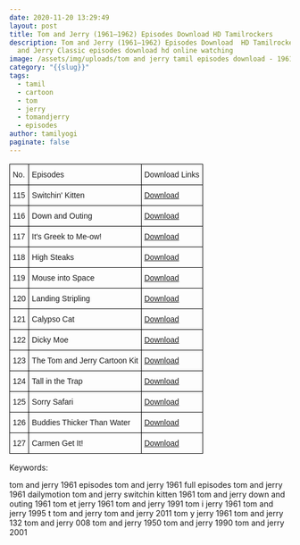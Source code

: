 ```yaml
---
date: 2020-11-20 13:29:49
layout: post
title: Tom and Jerry (1961–1962) Episodes Download HD Tamilrockers
description: Tom and Jerry (1961–1962) Episodes Download  HD Tamilrockers Tom
  and Jerry Classic episodes download hd online watching
image: /assets/img/uploads/tom and jerry tamil episodes download - 1961.png
category: "{{slug}}"
tags:
  - tamil
  - cartoon
  - tom
  - jerry
  - tomandjerry
  - episodes
author: tamilyogi
paginate: false
---
```

<style type="text/css">
.tg  {border-collapse:collapse;border-spacing:0;}
.tg td{border-color:black;border-style:solid;border-width:1px;font-family:Arial, sans-serif;font-size:14px;
  overflow:hidden;padding:10px 5px;word-break:normal;}
.tg th{border-color:black;border-style:solid;border-width:1px;font-family:Arial, sans-serif;font-size:14px;
  font-weight:normal;overflow:hidden;padding:10px 5px;word-break:normal;}
.tg .tg-0lax{text-align:left;vertical-align:top}
</style>

<table class="tg">
<thead>
  <tr>
    <th class="tg-0lax">No.</th>
    <th class="tg-0lax">Episodes</th>
    <th class="tg-0lax">Download Links</th>
  </tr>
</thead>
<tbody>
  <tr>
    <td class="tg-0lax">115</td>
    <td class="tg-0lax">Switchin' Kitten</td>
    <td class="tg-0lax"><a href="https://archive.org/download/126BuddiesThickerThanWater1962/115%20%20%20Switchin%27%20Kitten%20%5B1961%5D.mkv" rel="noopener noreferrer" target="_blank">Download</a></td>
  </tr>
  <tr>
    <td class="tg-0lax">116 </td>
    <td class="tg-0lax">Down and Outing </td>
    <td class="tg-0lax"><a href="https://archive.org/download/126BuddiesThickerThanWater1962/116%20%20%20Down%20and%20Outing%20%5B1961%5D.mkv" rel="noopener noreferrer" target="_blank">Download</a></td>
  </tr>
  <tr>
    <td class="tg-0lax">117 </td>
    <td class="tg-0lax">It's Greek to Me-ow! </td>
    <td class="tg-0lax"><a href="https://archive.org/download/126BuddiesThickerThanWater1962/117%20%20%20It%27s%20Greek%20to%20Me%20ow%20%5B1961%5D.mkv" rel="noopener noreferrer" target="_blank">Download</a></td>
  </tr>
  <tr>
    <td class="tg-0lax">118 </td>
    <td class="tg-0lax">High Steaks </td>
    <td class="tg-0lax"><a href="https://archive.org/download/126BuddiesThickerThanWater1962/118%20%20%20High%20Steaks%20%5B1962%5D.mkv" rel="noopener noreferrer" target="_blank">Download</a></td>
  </tr>
  <tr>
    <td class="tg-0lax">119 </td>
    <td class="tg-0lax">Mouse into Space </td>
    <td class="tg-0lax"><a href="https://archive.org/download/126BuddiesThickerThanWater1962/119%20%20%20Mouse%20Into%20Space%20%5B1962%5D.mkv" rel="noopener noreferrer" target="_blank">Download</a></td>
  </tr>
  <tr>
    <td class="tg-0lax">120 </td>
    <td class="tg-0lax">Landing Stripling </td>
    <td class="tg-0lax"><a href="https://archive.org/download/126BuddiesThickerThanWater1962/120%20%20%20Landing%20Stripling%20%5B1962%5D.mkv" rel="noopener noreferrer" target="_blank">Download</a></td>
  </tr>
  <tr>
    <td class="tg-0lax">121 </td>
    <td class="tg-0lax">Calypso Cat </td>
    <td class="tg-0lax"><a href="https://archive.org/download/126BuddiesThickerThanWater1962/121%20%20%20Calypso%20Cat%20%5B1962%5D.mkv" rel="noopener noreferrer" target="_blank">Download</a></td>
  </tr>
  <tr>
    <td class="tg-0lax">122 </td>
    <td class="tg-0lax">Dicky Moe </td>
    <td class="tg-0lax"><a href="https://archive.org/download/126BuddiesThickerThanWater1962/122%20%20%20Dicky%20Moe%20%5B1962%5D.mkv" rel="noopener noreferrer" target="_blank">Download</a></td>
  </tr>
  <tr>
    <td class="tg-0lax">123 </td>
    <td class="tg-0lax">The Tom and Jerry Cartoon Kit </td>
    <td class="tg-0lax"><a href="https://archive.org/download/126BuddiesThickerThanWater1962/123%20%20%20The%20Tom%20and%20Jerry%20Cartoon%20Kit%20%5B1962%5D.mkv" rel="noopener noreferrer" target="_blank">Download</a></td>
  </tr>
  <tr>
    <td class="tg-0lax">124 </td>
    <td class="tg-0lax">Tall in the Trap </td>
    <td class="tg-0lax"><a href="https://archive.org/download/126BuddiesThickerThanWater1962/124%20%20%20Tall%20in%20the%20Trap%20%5B1962%5D.mkv" rel="noopener noreferrer" target="_blank">Download</a></td>
  </tr>
  <tr>
    <td class="tg-0lax">125 </td>
    <td class="tg-0lax">Sorry Safari </td>
    <td class="tg-0lax"><a href="https://archive.org/download/126BuddiesThickerThanWater1962/125%20%20%20Sorry%20Safari%20%5B1962%5D.mkv" rel="noopener noreferrer" target="_blank">Download</a></td>
  </tr>
  <tr>
    <td class="tg-0lax">126 </td>
    <td class="tg-0lax">Buddies Thicker Than Water </td>
    <td class="tg-0lax"><a href="https://archive.org/download/126BuddiesThickerThanWater1962/126%20%20%20Buddies%20Thicker%20Than%20Water%20%5B1962%5D.mkv" rel="noopener noreferrer" target="_blank">Download</a></td>
  </tr>
  <tr>
    <td class="tg-0lax">127 </td>
    <td class="tg-0lax">Carmen Get It! </td>
    <td class="tg-0lax"><a href="https://archive.org/download/126BuddiesThickerThanWater1962/127%20%20%20Carmen%20Get%20It%21%20%5B1962%5D.mkv" rel="noopener noreferrer" target="_blank">Download</a></td>
  </tr>
</tbody>
</table>

Keywords:

tom and jerry 1961 episodes
tom and jerry 1961 full episodes
tom and jerry 1961 dailymotion
tom and jerry switchin kitten 1961
tom and jerry down and outing 1961
tom et jerry 1961
tom and jerry 1991
tom i jerry 1961
tom and jerry 1995
t tom and jerry
tom and jerry 2011
tom y jerry 1961
tom and jerry 132
tom and jerry 008
tom and jerry 1950
tom and jerry 1990
tom and jerry 2001